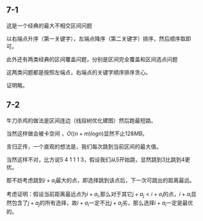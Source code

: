 ## 7-1

这是一个经典的最大不相交区间问题

以右端点升序（第一关键字），左端点降序（第二关键字）排序，然后顺序取即可。

此外还有两类经典的区间覆盖问题，分别是区间完全覆盖和区间选点问题

这两类问题都是按照左端点，右端点的关键字顺序排序贪心。

证明略。

## 7-2

牛刀杀鸡的做法是区间连边（线段树优化建图）然后跑最短路。

当然这样做会被卡空间 ，$O((n+m)logn)$显然不止$128MB$。

言归正传，一个直观的想法是，我们每次跳到当前区间的最大值。

当然这样不对，比方说$5\ 4\ 1\ 1\ 1\ 3$，假设我们从$5$开始跳，显然跳到$3$比跳到$4$更优。

那不妨考虑跳到$i+a_i$最大的点，即选择跳到该点后，下一次可跳出的距离最远。

考虑证明：假设当前距离最远点为$i+a_i$,那么对于其它$j+a_j < i+a_i$的点，$i+a_i$显然包含了$j+a_j$的所有选择，故$i+a_i$一定不比$j+a_j$劣，那么选择$i+a_i$一定是最优的。